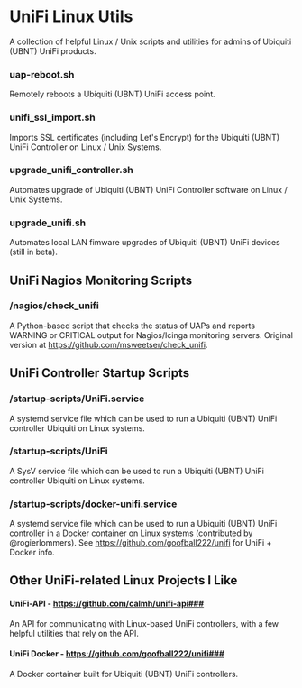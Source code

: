 # UniFi Linux Utils
A collection of helpful Linux / Unix scripts and utilities for admins of Ubiquiti (UBNT) UniFi products.

### uap-reboot.sh
Remotely reboots a Ubiquiti (UBNT) UniFi access point.

### unifi_ssl_import.sh
Imports SSL certificates (including Let's Encrypt) for the Ubiquiti (UBNT) UniFi Controller on Linux / Unix Systems.

### upgrade_unifi_controller.sh
Automates upgrade of Ubiquiti (UBNT) UniFi Controller software on Linux / Unix Systems.

### upgrade_unifi.sh
Automates local LAN fimware upgrades of Ubiquiti (UBNT) UniFi devices (still in beta).

## UniFi Nagios Monitoring Scripts
### /nagios/check_unifi
A Python-based script that checks the status of UAPs and reports WARNING or CRITICAL output for Nagios/Icinga monitoring servers. Original version at https://github.com/msweetser/check_unifi.

## UniFi Controller Startup Scripts
### /startup-scripts/UniFi.service
A systemd service file which can be used to run a Ubiquiti (UBNT) UniFi controller Ubiquiti on Linux systems.

### /startup-scripts/UniFi
A SysV service file which can be used to run a Ubiquiti (UBNT) UniFi controller Ubiquiti on Linux systems.

### /startup-scripts/docker-unifi.service
A systemd service file which can be used to run a Ubiquiti (UBNT) UniFi controller in a Docker container on Linux systems (contributed by @rogierlommers). See https://github.com/goofball222/unifi for UniFi + Docker info.

## Other UniFi-related Linux Projects I Like
#### UniFi-API - https://github.com/calmh/unifi-api###
An API for communicating with Linux-based UniFi controllers, with a few helpful utilities that rely on the API.

#### UniFi Docker - https://github.com/goofball222/unifi###
A Docker container built for Ubiquiti (UBNT) UniFi controllers.
